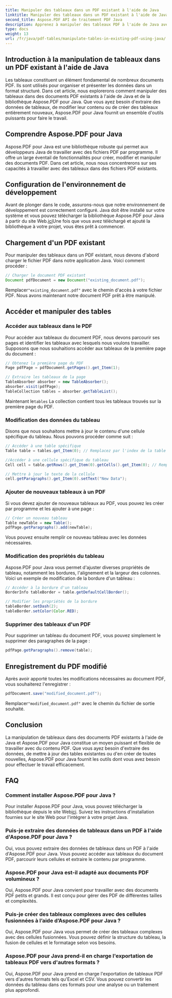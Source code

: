 ```yaml
---
title: Manipuler des tableaux dans un PDF existant à l'aide de Java
linktitle: Manipuler des tableaux dans un PDF existant à l'aide de Java
second_title: Aspose.PDF API de traitement PDF Java
description: Apprenez à manipuler des tableaux PDF à l'aide de Java avec Aspose.PDF pour Java. Ce guide étape par étape couvre l'extraction, la modification et bien plus encore de tableaux pour une gestion efficace des PDF.
type: docs
weight: 13
url: /fr/java/pdf-tables/manipulate-tables-in-existing-pdf-using-java/
---
```


## Introduction à la manipulation de tableaux dans un PDF existant à l'aide de Java

Les tableaux constituent un élément fondamental de nombreux documents PDF. Ils sont utilisés pour organiser et présenter les données dans un format structuré. Dans cet article, nous explorerons comment manipuler des tableaux dans des documents PDF existants à l'aide de Java et de la bibliothèque Aspose.PDF pour Java. Que vous ayez besoin d'extraire des données de tableaux, de modifier leur contenu ou de créer des tableaux entièrement nouveaux, Aspose.PDF pour Java fournit un ensemble d'outils puissants pour faire le travail.

## Comprendre Aspose.PDF pour Java

Aspose.PDF pour Java est une bibliothèque robuste qui permet aux développeurs Java de travailler avec des fichiers PDF par programme. Il offre un large éventail de fonctionnalités pour créer, modifier et manipuler des documents PDF. Dans cet article, nous nous concentrerons sur ses capacités à travailler avec des tableaux dans des fichiers PDF existants.

## Configuration de l'environnement de développement

 Avant de plonger dans le code, assurons-nous que notre environnement de développement est correctement configuré. Java doit être installé sur votre système et vous pouvez télécharger la bibliothèque Aspose.PDF pour Java à partir du site Web.[ici](https://releases.aspose.com/pdf/java/)Une fois que vous avez téléchargé et ajouté la bibliothèque à votre projet, vous êtes prêt à commencer.

## Chargement d'un PDF existant

Pour manipuler des tableaux dans un PDF existant, nous devons d'abord charger le fichier PDF dans notre application Java. Voici comment procéder :

```java
// Charger le document PDF existant
Document pdfDocument = new Document("existing_document.pdf");
```

 Remplacer`"existing_document.pdf"` avec le chemin d'accès à votre fichier PDF. Nous avons maintenant notre document PDF prêt à être manipulé.

## Accéder et manipuler des tables

### Accéder aux tableaux dans le PDF

Pour accéder aux tableaux du document PDF, nous devons parcourir ses pages et identifier les tableaux avec lesquels nous voulons travailler. Supposons que nous souhaitions accéder aux tableaux de la première page du document :

```java
// Obtenez la première page du PDF
Page pdfPage = pdfDocument.getPages().get_Item(1);

// Extraire les tableaux de la page
TableAbsorber absorber = new TableAbsorber();
absorber.visit(pdfPage);
TableCollection tables = absorber.getTableList();
```

 Maintenant le`tables` La collection contient tous les tableaux trouvés sur la première page du PDF.

### Modification des données du tableau

Disons que nous souhaitons mettre à jour le contenu d'une cellule spécifique du tableau. Nous pouvons procéder comme suit :

```java
// Accéder à une table spécifique
Table table = tables.get_Item(0); // Remplacez par l'index de la table souhaitée

//Accéder à une cellule spécifique du tableau
Cell cell = table.getRows().get_Item(0).getCells().get_Item(0); // Remplacer par des index de lignes et de colonnes

// Mettre à jour le texte de la cellule
cell.getParagraphs().get_Item(0).setText("New Data");
```

### Ajouter de nouveaux tableaux à un PDF

Si vous devez ajouter de nouveaux tableaux au PDF, vous pouvez les créer par programme et les ajouter à une page :

```java
// Créer un nouveau tableau
Table newTable = new Table();
pdfPage.getParagraphs().add(newTable);
```

Vous pouvez ensuite remplir ce nouveau tableau avec les données nécessaires.

### Modification des propriétés du tableau

Aspose.PDF pour Java vous permet d'ajuster diverses propriétés de tableau, notamment les bordures, l'alignement et la largeur des colonnes. Voici un exemple de modification de la bordure d'un tableau :

```java
// Accéder à la bordure d'un tableau
BorderInfo tableBorder = table.getDefaultCellBorder();

// Modifier les propriétés de la bordure
tableBorder.setDash(2);
tableBorder.setColor(Color.RED);
```

### Supprimer des tableaux d'un PDF

Pour supprimer un tableau du document PDF, vous pouvez simplement le supprimer des paragraphes de la page :

```java
pdfPage.getParagraphs().remove(table);
```

## Enregistrement du PDF modifié

Après avoir apporté toutes les modifications nécessaires au document PDF, vous souhaiterez l'enregistrer :

```java
pdfDocument.save("modified_document.pdf");
```

 Remplacer`"modified_document.pdf"` avec le chemin du fichier de sortie souhaité.

## Conclusion

La manipulation de tableaux dans des documents PDF existants à l'aide de Java et Aspose.PDF pour Java constitue un moyen puissant et flexible de travailler avec du contenu PDF. Que vous ayez besoin d'extraire des données, de mettre à jour des tables existantes ou d'en créer de toutes nouvelles, Aspose.PDF pour Java fournit les outils dont vous avez besoin pour effectuer le travail efficacement.

## FAQ

### Comment installer Aspose.PDF pour Java ?

 Pour installer Aspose.PDF pour Java, vous pouvez télécharger la bibliothèque depuis le site Web[ici](https://releases.aspose.com/pdf/java/). Suivez les instructions d'installation fournies sur le site Web pour l'intégrer à votre projet Java.

### Puis-je extraire des données de tableaux dans un PDF à l'aide d'Aspose.PDF pour Java ?

Oui, vous pouvez extraire des données de tableaux dans un PDF à l'aide d'Aspose.PDF pour Java. Vous pouvez accéder aux tableaux du document PDF, parcourir leurs cellules et extraire le contenu par programme.

### Aspose.PDF pour Java est-il adapté aux documents PDF volumineux ?

Oui, Aspose.PDF pour Java convient pour travailler avec des documents PDF petits et grands. Il est conçu pour gérer des PDF de différentes tailles et complexités.

### Puis-je créer des tableaux complexes avec des cellules fusionnées à l’aide d’Aspose.PDF pour Java ?

Oui, Aspose.PDF pour Java vous permet de créer des tableaux complexes avec des cellules fusionnées. Vous pouvez définir la structure du tableau, la fusion de cellules et le formatage selon vos besoins.

### Aspose.PDF pour Java prend-il en charge l'exportation de tableaux PDF vers d'autres formats ?

Oui, Aspose.PDF pour Java prend en charge l'exportation de tableaux PDF vers d'autres formats tels qu'Excel et CSV. Vous pouvez convertir les données du tableau dans ces formats pour une analyse ou un traitement plus approfondi.